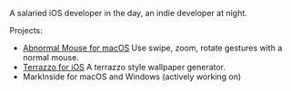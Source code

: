 A salaried iOS developer in the day, an indie developer at night.

Projects:

- [Abnormal Mouse for macOS](https://abnormalmouse.intii.com)
  Use swipe, zoom, rotate gestures with a normal mouse.
- [Terrazzo for iOS](https://apps.apple.com/us/app/terrazzo-wallpaper-generator/id1480321976)
  A terrazzo style wallpaper generator.
- MarkInside for macOS and Windows (actively working on)
